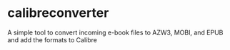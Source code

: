 # calibreconverter
A simple tool to convert incoming e-book files to AZW3, MOBI, and EPUB and add the formats to Calibre
